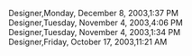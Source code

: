 ﻿Designer,Monday, December 8, 2003,1:37 PM  Designer,Tuesday, November 4, 2003,4:06 PM  Designer,Tuesday, November 4, 2003,1:34 PM  Designer,Friday, October 17, 2003,11:21 AM